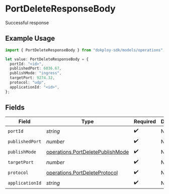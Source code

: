 # PortDeleteResponseBody

Successful response

## Example Usage

```typescript
import { PortDeleteResponseBody } from "dokploy-sdk/models/operations";

let value: PortDeleteResponseBody = {
  portId: "<id>",
  publishedPort: 6036.67,
  publishMode: "ingress",
  targetPort: 9274.32,
  protocol: "udp",
  applicationId: "<id>",
};
```

## Fields

| Field                                                                                | Type                                                                                 | Required                                                                             | Description                                                                          |
| ------------------------------------------------------------------------------------ | ------------------------------------------------------------------------------------ | ------------------------------------------------------------------------------------ | ------------------------------------------------------------------------------------ |
| `portId`                                                                             | *string*                                                                             | :heavy_check_mark:                                                                   | N/A                                                                                  |
| `publishedPort`                                                                      | *number*                                                                             | :heavy_check_mark:                                                                   | N/A                                                                                  |
| `publishMode`                                                                        | [operations.PortDeletePublishMode](../../models/operations/portdeletepublishmode.md) | :heavy_check_mark:                                                                   | N/A                                                                                  |
| `targetPort`                                                                         | *number*                                                                             | :heavy_check_mark:                                                                   | N/A                                                                                  |
| `protocol`                                                                           | [operations.PortDeleteProtocol](../../models/operations/portdeleteprotocol.md)       | :heavy_check_mark:                                                                   | N/A                                                                                  |
| `applicationId`                                                                      | *string*                                                                             | :heavy_check_mark:                                                                   | N/A                                                                                  |